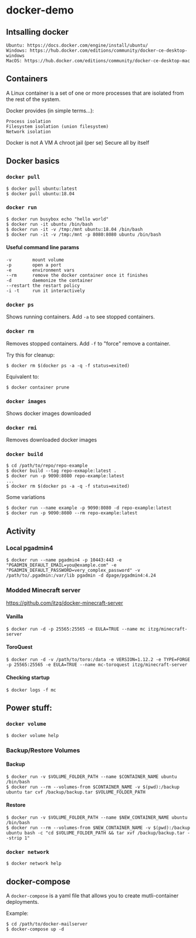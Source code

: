 # docker-demo

## Intsalling docker 

    Ubuntu: https://docs.docker.com/engine/install/ubuntu/
    Windows: https://hub.docker.com/editions/community/docker-ce-desktop-windows
    MacOS: https://hub.docker.com/editions/community/docker-ce-desktop-mac

## Containers

A Linux container is a set of one or more processes that are isolated from the rest of the system. 

Docker provides (in simple terms...):

    Process isolation
    Filesystem isolation (union filesystem)
    Network isolation
    
Docker is not
    A VM
    A chroot jail (per se)
    Secure all by itself

## Docker basics

### `docker pull`

    $ docker pull ubuntu:latest
    $ docker pull ubuntu:18.04

### `docker run`

    $ docker run busybox echo "hello world"
    $ docker run -it ubuntu /bin/bash
    $ docker run -it -v /tmp:/mnt ubuntu:18.04 /bin/bash
    $ docker run -it -v /tmp:/mnt -p 8080:8080 ubuntu /bin/bash

#### Useful command line params

    -v        mount volume
    -p        open a port
    -e        environment vars
    --rm      remove the docker container once it finishes
    -d        daemonize the container
    --restart the restart policy
    -i -t     run it interactively

### `docker ps`

Shows running containers. Add `-a` to see stopped containers.

### `docker rm`

Removes stopped containers. Add `-f` to "force" remove a container.

Try this for cleanup:

    $ docker rm $(docker ps -a -q -f status=exited)

Equivalent to:

    $ docker container prune

### `docker images`

Shows docker images downloaded

### `docker rmi`

Removes downloaded docker images

### `docker build`

    $ cd /path/to/repo/repo-example
    $ docker build --tag repo-exmaple:latest .
    $ docker run -p 9090:8080 repo-example:latest
    ...
    $ docker rm $(docker ps -a -q -f status=exited)

Some variations

    $ docker run --name example -p 9090:8080 -d repo-example:latest
    $ docker run -p 9090:8080 --rm repo-example:latest

## Activity

### Local pgadmin4

    $ docker run --name pgadmin4 -p 10443:443 -e "PGADMIN_DEFAULT_EMAIL=you@example.com" -e "PGADMIN_DEFAULT_PASSWORD=very_complex_password" -v /path/to/.pgadmin:/var/lib pgadmin -d dpage/pgadmin4:4.24

### Modded Minecraft server

https://github.com/itzg/docker-minecraft-server


#### Vanilla

    $ docker run -d -p 25565:25565 -e EULA=TRUE --name mc itzg/minecraft-server

#### ToroQuest

    $ docker run -d -v /path/to/toro:/data -e VERSION=1.12.2 -e TYPE=FORGE -p 25565:25565 -e EULA=TRUE --name mc-toroquest itzg/minecraft-server

#### Checking startup

    $ docker logs -f mc

## Power stuff:

### `docker volume`

    $ docker volume help

### Backup/Restore Volumes

#### Backup

    $ docker run -v $VOLUME_FOLDER_PATH --name $CONTAINER_NAME ubuntu /bin/bash
    $ docker run --rm --volumes-from $CONTAINER_NAME -v $(pwd):/backup ubuntu tar cvf /backup/backup.tar $VOLUME_FOLDER_PATH

#### Restore

    $ docker run -v $VOLUME_FOLDER_PATH --name $NEW_CONTAINER_NAME ubuntu /bin/bash
    $ docker run --rm --volumes-from $NEW_CONTAINER_NAME -v $(pwd):/backup ubuntu bash -c "cd $VOLUME_FOLDER_PATH && tar xvf /backup/backup.tar --strip 1"

### `docker network`

    $ docker network help

## docker-compose

A `docker-compose` is a yaml file that allows you to create mutli-container deployments.

Example:

    $ cd /path/to/docker-mailserver
    $ docker-compose up -d
